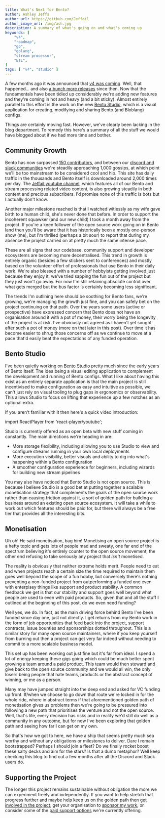 ```yaml
---
title: What's Next for Bento?
author: Ashley Jeffs
author_url: https://github.com/Jeffail
author_image_url: /img/ash.jpg
description: A summary of what's going on and what's coming up
keywords: [
    "v4",
    "roadmap",
    "go",
    "golang",
    "stream processor",
    "ETL",
]
tags: [ "v4", "studio" ]
---
```


A few months ago it was announced that [v4 was coming](/blog/2022/03/03/v4-coming). Well, that happened... and also [a bunch more releases](https://github.com/warpstreamlabs/bento/blob/main/CHANGELOG.md) since then. Now that the fundamentals have been tidied up considerably we're adding new features and they're coming in hot and heavy (and a bit sticky). Almost entirely parallel to this effort is the work on the new [Bento Studio](https://studio.benthos.dev), which is a visual application for creating, modifying and sharing Bento (and Bloblang) configs.

Things are certainly moving fast. However, we've clearly been lacking in the blog department. To remedy this here's a summary of all the stuff we would have blogged about if we had more time and bother.

<!--truncate-->

## Community Growth

Bento has now surpassed [150 contributors][contributors], and between our [discord and slack communities][community] we're steadily approaching 1,000 gossips, at which point we'll be too mainstream to be considered cool and hip. This site has daily traffic in the thousands and Bento itself is downloaded around 2,000 times per day. The [Jeffail youtube channel][jeffail-youtube], which features all of our Bento and stream processing related video content, is also growing steadily in both content and precious subscribers. I'd promise none of this traffic is bots but I actually don't know.

Another major milestone reached is that I watched witlessly as my wife gave birth to a human child, she's never done that before. In order to support the incoherent squawker (and our new child) I took a month away from the project. If you're a keen follower of the open source work going on in Bento land then you'll be aware that it has historically been a mostly one-person show (me), but I'm thrilled (perhaps a bit sour) to report that during my absence the project carried on at pretty much the same intense pace.

These are all signs that our codebase, community support and developer ecosystems are becoming more decentralised. This trend in growth is entirely organic (besides a few stickers sent to conferences) and mostly based on the volunteer effort of professionals that use Bento in their daily work. We're also blessed with a number of hobbyists getting involved just because they enjoy it, we've tried sapping the fun out of the project but they just won't go away. For now I'm still retaining absolute control over what gets merged but the bus factor is certainly becoming less significant.

The trends I'm outlining here should be soothing for Bento fans, we're growing, we're managing the growth just fine, and you can safely bet on the project continuing on that path. Over the years some users (active or prospective) have expressed concern that Bento does not have an organisation around it with a pot of money, their worry being the longevity of the project is at risk. I've obviously not agreed as I haven't yet sought after such a pot of money (more on that later in this post). Over time it has become easier to shrug those concerns off as we continue to move at a pace that'd easily beat the expectations of any funded operation.

## Bento Studio

I've been quietly working on [Bento Studio][benthos-studio] pretty much since the early years of Bento itself. The idea being a visual editing application to complement the development and running of Bento configs. What I like about having this exist as an entirely separate application is that the main project is still incentivised to make configuration as easy and intuitive as possible, we can't just rely on visual tooling to plug gaps in ergonomics or observability. This allows Studio to focus on lifting that experience up a few notches as an optional extra.

If you aren't familiar with it then here's a quick video introduction:

import ReactPlayer from 'react-player/youtube';

<div className='container margin-vert--lg'>
  <div className='row row--no-gutters'>
    <ReactPlayer
        className='col'
        height='300px'
        url='https://youtu.be/uvbp2LCmQMY'
        controls={true}
    />
  </div>
</div>

Studio is currently offered as an open beta with new stuff coming in constantly. The main directions we're heading in are:

- More storage flexibility, including allowing you to use Studio to view and configure streams running in your own local deployments
- More execution visibility, better visuals and ability to dig into what's happening within a Bento configuration
- A smoother configuration experience for beginners, including wizards for building new stream pipelines

You may also have noticed that Bento Studio is not open source. This is because I believe Studio is a good bet at putting together a scalable monetisation strategy that complements the goals of the open source work rather than causing friction against it, a sort of golden path for building a business around an existing open source ecosystem. It will take a while to work out which features should be paid for, but there will always be a free tier that provides all the interesting bits.

## Monetisation

Uh oh! He said monetisation, bag him! Monetising an open source project is a hefty topic and gets lots of people mad and sweaty, one far end of the spectrum believing it's entirely counter to the open source movement, the other end refusing to take seriously any project that _isn't_ monetised.

The reality is obviously that neither extreme holds merit. People need to eat and when projects reach a certain size the time required to maintain them goes well beyond the scope of a fun hobby, but conversely there's nothing preventing a non-funded project from outperforming a funded one even with enterpisey things like support and product stability. A common feedback we get is that our stability and support goes well beyond what people are used to even with paid products. So, given that and all the stuff I outlined at the beginning of this post, do we even need funding?

Well yes, we do. In fact, as the main driving force behind Bento I've been funded since day one, just not directly. I get returns from my Bento work in the form of job opportunities that feed back into the project, support contracts, issue bounties and sponsorships dotted throughout. This is a similar story for many open source maintainers, where if you keep yourself from burning out then a project can get very far indeed without needing to commit to a more scalable business model.

This set up has been working out just fine but it's far from ideal. I spend a lot of energy keeping these gigs going which could be much better spent growing a team around a paid product. This team would then steward and give back to the open source community and we would all win, the only losers being people that hate teams, products or the abstract concept of winning, or me as a person.

Many may have jumped straight into the deep end and asked for VC funding up front. If/when we choose to go down that route we're locked in for the whole ride, where in abstract terms if that aforementioned golden path of monetisation gives us problems then we're going to be pressured into following a new path that prioritises the venture and not the open source. Well, that's life, every decision has risks and in reality we'd still do well as a community in any outcome, but for now I've been exploring that golden path and seeing how far I can get on my own.

So that's how we got to here, we have a ship that seems pretty much sea worthy and without any obligations or milestones to deliver. Dare I remain bootstrapped? Perhaps I should join a fleet? Do we finally rocket boost these salty decks and aim for the stars? Is that a dumb metaphor? Well keep checking this blog to find out a few months after all the Discord and Slack users do.

## Supporting the Project

The longer this project remains sustainable without obligation the more we can experiment freely and independently. If you want to help stretch that progress further and maybe help keep us on the golden path then [get involved in the project][open-source], get your organisation to [sponsor my work][sponsor-jeffail], or consider some of the [paid support options][paid-support] we're currently offering.

[benthos-studio]: https://studio.benthos.dev
[contributors]: https://github.com/warpstreamlabs/bento/graphs/contributors
[community]: /community
[jeffail-youtube]: https://www.youtube.com/c/Jeffail
[sponsor-jeffail]: https://github.com/sponsors/Jeffail
[open-source]: https://github.com/warpstreamlabs/bento
[paid-support]: /support#paid-services
